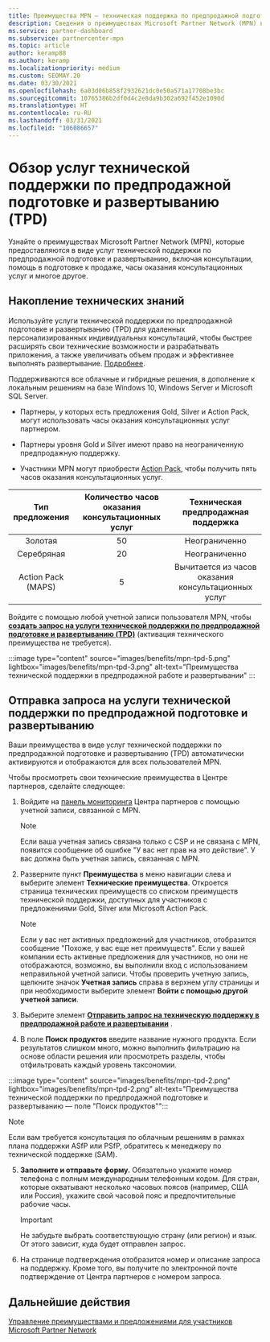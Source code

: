```yaml
---
title: Преимущества MPN — техническая поддержка по предпродажной подготовке и развертыванию (TPD)
description: Сведения о преимуществах Microsoft Partner Network (MPN) в виде услуг технической поддержки по предпродажной подготовке и развертыванию (TPD)
ms.service: partner-dashboard
ms.subservice: partnercenter-mpn
ms.topic: article
author: keramp88
ms.author: keramp
ms.localizationpriority: medium
ms.custom: SEOMAY.20
ms.date: 03/30/2021
ms.openlocfilehash: 6a03d06b858f2932621dc0e50a571a17708be3bc
ms.sourcegitcommit: 10765386b2df0d4c2e8da9b302a692f452e1090d
ms.translationtype: HT
ms.contentlocale: ru-RU
ms.lasthandoff: 03/31/2021
ms.locfileid: "106086657"
---
```

# <a name="explore-technical-presales-and-deployment-services-tpd"></a>Обзор услуг технической поддержки по предпродажной подготовке и развертыванию (TPD) 

Узнайте о преимуществах Microsoft Partner Network (MPN), которые предоставляются в виде услуг технической поддержки по предпродажной подготовке и развертыванию, включая консультации, помощь в подготовке к продаже, часы оказания консультационных услуг и многое другое.

## <a name="develop-your-technical-know-how"></a>Накопление технических знаний

Используйте услуги технической поддержки по предпродажной подготовке и развертыванию (TPD) для удаленных персонализированных индивидуальных консультаций, чтобы быстрее расширять свои технические возможности и разрабатывать приложения, а также увеличивать объем продаж и эффективнее выполнять развертывание. [Подробнее](https://aka.ms/TPD).

Поддерживаются все облачные и гибридные решения, в дополнение к локальным решениям на базе Windows 10, Windows Server и Microsoft SQL Server. 

- Партнеры, у которых есть предложения Gold, Silver и Action Pack, могут использовать часы оказания консультационных услуг партнером. 

- Партнеры уровня Gold и Silver имеют право на неограниченную предпродажную поддержку. 

- Участники MPN могут приобрести [Action Pack](https://partner.microsoft.com/membership/action-pack), чтобы получить пять часов оказания консультационных услуг.  

|     Тип предложения    | Количество часов оказания консультационных услуг |   Техническая предпродажная поддержка   |
|:-----------------:|:------------------------:|:----------------------:|
|        Золотая       |            50            |        Неограниченно       |
|       Серебряная      |            20            |        Неограниченно       |
| Action Pack (MAPS) |             5            | Вычитается из часов оказания консультационных услуг |

Войдите с помощью любой учетной записи пользователя MPN, чтобы **[создать запрос на услуги технической поддержки по предпродажной подготовке и развертыванию (TPD)](https://partner.microsoft.com/dashboard/mpn/membership/benefits/technical/createadvisoryhours-servicerequest)** (активация технического преимущества не требуется).

:::image type="content" source="images/benefits/mpn-tpd-5.png" lightbox="images/benefits/mpn-tpd-3.png" alt-text="Преимущества технической поддержки в предпродажной работе и развертывании" :::

## <a name="submit-a-technical-presales-and-deployment-services-request"></a>Отправка запроса на услуги технической поддержки по предпродажной подготовке и развертыванию 

Ваши преимущества в виде услуг технической поддержки по предпродажной подготовке и развертыванию (TPD) автоматически активируются и отображаются для всех пользователей MPN. 

Чтобы просмотреть свои технические преимущества в Центре партнеров, сделайте следующее:

1. Войдите на [панель мониторинга](https://partner.microsoft.com/dashboard) Центра партнеров с помощью учетной записи, связанной с MPN. 

   > [!NOTE]
   > Если ваша учетная запись связана только с CSP и не связана с MPN, появится сообщение об ошибке "У вас нет прав на это действие". У вас должна быть учетная запись, связанная с MPN.

2. Разверните пункт **Преимущества** в меню навигации слева и выберите элемент **Технические преимущества**. Откроется страница технических преимуществ со списком преимуществ технической поддержки, доступных для участников с предложениями Gold, Silver или Microsoft Action Pack. 

   > [!NOTE]
   > Если у вас нет активных предложений для участников, отобразится сообщение "Похоже, у вас еще нет преимуществ". Если у вашей компании есть активные предложения для участников, но они не отображаются, возможно, вы выполнили вход с использованием неправильной учетной записи. Чтобы проверить учетную запись, щелкните значок **Учетная запись** справа в верхнем углу страницы и при необходимости выберите элемент **Войти с помощью другой учетной записи**.

3. Выберите элемент **[Отправить запрос на техническую поддержку в предпродажной работе и развертывании](https://partner.microsoft.com/dashboard/mpn/membership/benefits/technical/createadvisoryhours-servicerequest)** .

4. В поле **Поиск продуктов** введите название нужного продукта. Если результатов слишком много, можно выполнить фильтрацию на основе области решения или просмотреть разделы, чтобы отфильтровать каждый уровень таксономии.

:::image type="content" source="images/benefits/mpn-tpd-2.png" lightbox="images/benefits/mpn-tpd-2.png" alt-text="Преимущества технической поддержки по предпродажной подготовке и развертыванию — поле &quot;Поиск продуктов&quot;":::

   > [!NOTE]
   > Если вам требуется консультация по облачным решениям в рамках плана поддержки ASfP или PSfP, обратитесь к менеджеру по технической поддержке (SAM).

5. **Заполните и отправьте форму.** Обязательно укажите номер телефона с полным международным телефонным кодом. Для стран, которые охватывают несколько часовых поясов (например, США или Россия), укажите свой часовой пояс и предпочтительные рабочие часы.

   > [!IMPORTANT]
   > Не забудьте выбрать соответствующую страну (или регион) и язык. От этого зависит, куда будет отправлен запрос.

6. На странице подтверждения отобразится номер и описание запроса на поддержку. Кроме того, вы получите по электронной почте подтверждение от Центра партнеров с номером запроса.

## <a name="next-steps"></a>Дальнейшие действия

[Управление преимуществами и предложениями для участников Microsoft Partner Network](manage-your-partner-network-benefits.md)
